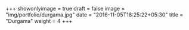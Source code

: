 +++
showonlyimage = true
draft = false
image = "img/portfolio/durgama.jpg"
date = "2016-11-05T18:25:22+05:30"
title = "Durgama"
weight = 4
+++
